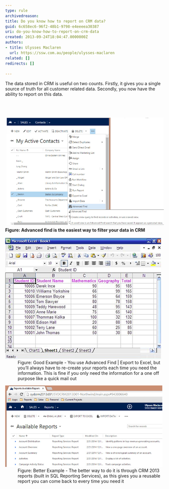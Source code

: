 ```yaml
---
type: rule
archivedreason: 
title: Do you know how to report on CRM data?
guid: 6c658ec6-96f2-48b1-9798-e4eeeea30387
uri: do-you-know-how-to-report-on-crm-data
created: 2013-09-24T18:04:47.0000000Z
authors:
- title: Ulysses Maclaren
  url: https://ssw.com.au/people/ulysses-maclaren
related: []
redirects: []

---
```



<p class="ssw15-rteElement-P">​​​The data stored in CRM is useful on two counts. Firstly, it gives you a single source of truth for all customer related data. Secondly, you now have the ability to report on this data.</p>
<br><excerpt class='endintro'></excerpt><br>
<dl class="goodImage">
   <dt><img src="CRMAdvancedFind.jpg" alt="CRMAdvancedFind.jpg" style="margin:5px;width:650px;" /><br></dt><dt><strong>Figure: Advanced find is the easiest way to filter your data in CRM</strong></dt><dt><br></dt><dt> 
      <img src="report-crm-bad.jpg" alt="" /> 
   </dt><dd class="ssw15-rteElement-FigureGood">Figure: Good ​​Example - You use Advanced Find | Export to Excel, but you’ll always have to re-create your reports each time you need the information. This is fine if you only need the information for a one off purpose like a quick mail out​​</dd></dl><dl class="goodImage"><dt> 
      <img src="report-crm-good.jpg" alt="" /> 
   </dt><dd>Figure: Better Example - The better way to do it is through CRM 2013 ​reports (built in SQL Reporting Services), as this gives you a reusable report you can come back to every time you need it​</dd></dl>


